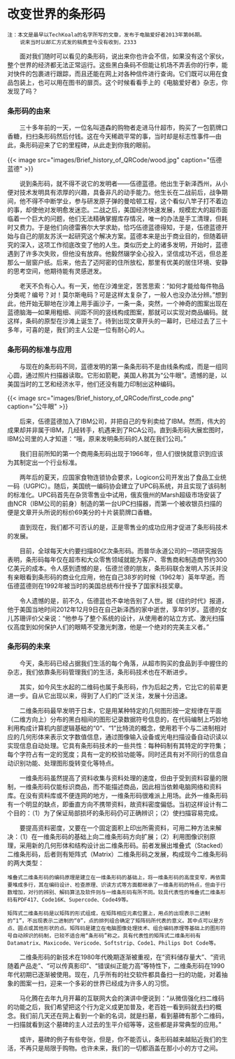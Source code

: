 # 改变世界的条形码

    注：本文是最早以TechKoala的名字所写的文章，发布于电脑爱好者2013年第06期。
        说来当时以邮汇方式发的稿费至今没有收到，2333

&emsp;&emsp;面对我们随时可以看见的条形码，说出来你也许会不信，如果没有这个家伙，整个世界的经济都无法正常运行。这些黑白条码不但能让机场不弄丢你的行李，能对快件的包裹进行跟踪，而且还能在网上对各种信件进行查询。它们既可以用在食品包装上，也可以用在图书的扉页。这个时候看看手上的《电脑爱好者》杂志，你发现了吗？

### 条形码的由来

&emsp;&emsp;三十多年前的一天，一位名叫道森的购物者走进马什超市，购买了一包箭牌口香糖，扫扫条形码然后付钱。这在今天稀疏平常的事，当时却是标志性事件—由此，条形码迎来了它的里程碑，从此走到你我的眼前。

{{< image src="images/Brief_history_of_QRCode/wood.jpg" caption="伍德蓝德" >}}

&emsp;&emsp;说到条形码，就不得不说它的发明者——伍德蓝德。他出生于新泽西州，从小便对技术发明具有浓厚的兴趣，具备非凡的动手能力。他生长在二战前后，战争期间，他不得不中断学业，参与研发原子弹的曼哈顿工程，这个看似八竿子打不着边的事，却使他对发明愈发迷恋。二战之后，美国经济快速发展，规模宏大的超市面临着一个巨大的问题，他们无法精确掌握库存情况，唯一的办法是手工清理，但耗时又费力。于是他们向德雷赛尔大学求助，恰巧伍德蓝德得知，于是，伍德蓝德开始与自己的朋友苏沃一起研究这个解决方案。蓝德本来是出于商业目的，但随着研究的深入，这项工作彻底改变了他的人生。类似历史上的诸多发明，开始时，蓝德遇到了许多次失败，但他没有放弃。他毅然辍学全心投入，坚信成功不远，但总差那么一层窗户纸。后来，他去了迈阿密的住所放松，那里有优美的居住环境、安静的思考空间，他期待能有灵感迸发。

&emsp;&emsp;老天不负有心人。有一天，他在沙滩坐定，苦苦思索：“如何才能给每件物品分类呢？编号？对！莫尔斯电码？可是这样太复杂了，一般人也没办法分辨。”想到此，他开始无聊地在沙滩上用手画沙子，一条一条，突然，一个神奇的图案出现在蓝德脑海—如果用粗细、间距不同的竖线构成图案，那就可以实现对商品编码。就这样，条码的原型在沙滩上诞生了。待到出现文章开头的一幕时，已经过去了三十多年，可喜的是，我们的主人公是一位有耐心的人。

### 条形码的标准与应用

&emsp;&emsp;与现在的条形码不同，蓝德发明的第一条条形码不是由线条构成，而是一组同心圆，通过照片扫描器读取。它形如箭靶，美国人称其为“公牛眼”。遗憾的是，以美国当时的工艺和经济水平，他们还没有能力印制出这种编码。

{{< image src="images/Brief_history_of_QRCode/first_code.png" caption="公牛眼" >}}

&emsp;&emsp;后来，伍德蓝德加入了IBM公司，并把自己的专利卖给了IBM。然而，伟大的成果却并非属于IBM，几经转手，机遇来到了RCA公司。直到条形码大展宏图时，IBM公司里的人才知道：“哦，原来发明条形码的人就在我们公司。”

&emsp;&emsp;我们目前所知的第一个商用条形码出现于1966年，但人们很快就意识到应该为其制定出一个行业标准。

&emsp;&emsp;两年后的夏天，应国家食物连锁协会要求，Logicon公司开发出了食品工业统一码（UGPIC）。随后，美国统一编码协会建立了UPC码系统，并且实现了该码制的标准化。UPC码首先在杂货零售业中试用，俄亥俄州的Marsh超级市场安装了由NCR（IBM公司的前身）制造的第一台UPC扫描器，而第一个被收银员扫描的便是文章开头所说的标价69美分的十片装箭牌口香糖。

&emsp;&emsp;直到现在，我们都不可否认的是，正是零售业的成功应用才促进了条形码技术的发展。

&emsp;&emsp;目前，全球每天大约要扫描80亿次条形码。而普华永道公司的一项研究报告表明，条形码每年仅在超市和大众零售领域就能为客户、零售商和制造商节约300亿美元的成本。令人感到遗憾的是，伍德兰德的朋友，条形码联合发明人苏沃并没有亲眼看到条形码的商业化应用，他在自己38岁的时候（1962年）英年早逝。而伍德蓝德则在1992年被当时的美国总统布什授予了国家科技奖章。

&emsp;&emsp;令人遗憾的是，前不久，伍德蓝也不幸地告别了人世。据《纽约时代》报道，他于美国当地时间2012年12月9日在自己新泽西的家中逝世，享年91岁。蓝德的女儿苏珊评价父亲说：“他参与了整个系统的设计，从使用者的站立方式、激光扫描仪高度到如何保护人们的眼睛不受激光刺激，他是一个绝对的完美主义者。”

### 条形码的未来

&emsp;&emsp;今天，条形码已经占据我们生活的每个角落，从超市购买的食品到手中握住的杂志，我们依靠条形码管理我们的生活，条形码技术也在不断进步。

&emsp;&emsp;其实，如今风生水起的二维码也属于条形码，作为后起之秀，它比它的前辈更进一步。自从它出现以来，得到了人们的广泛关注，发展十分迅速。

&emsp;&emsp;二维条形码最早发明于日本，它是用某种特定的几何图形按一定规律在平面（二维方向上）分布的黑白相间的图形记录数据符号信息的，在代码编制上巧妙地利用构成计算机内部逻辑基础的“0”、“1”比特流的概念，使用若干个与二进制相对应的几何形体来表示文字数值信息，通过图像输入设备或光电扫描设备自动识读以实现信息自动处理。它具有条形码技术的一些共性：每种码制有其特定的字符集；每个字符占有一定的宽度；具有一定的校验功能等。同时还具有对不同行的信息自动识别功能、处理图形旋转变化等特点。

&emsp;&emsp;一维条形码虽然提高了资料收集与资料处理的速度，但由于受到资料容量的限制，一维条形码仅能标识商品，而不能描述商品，因此相当依赖电脑网络和资料库。在没有资料库或不便连网的地方，一维条形码很难派上用场。此外一维条形码有一个明显的缺点，即垂直方向不携带资料，故资料密度偏低。当初这样设计有二个目的：（1）为了保证局部损坏的条形码仍可正确辨识；（2）使扫描容易完成。

&emsp;&emsp;要提高资料密度，又要在一个固定面积上印出所需资料，可用二种方法来解决：（1）在一维条形码的基础上向二维条形码方向扩展；（2）利用图像识别原理，采用新的几何形体和结构设计出二维条形码。前者发展出堆叠式（Stacked）二维条形码，后者则有矩阵式（Matrix）二维条形码之发展，构成现今二维条形码的两大类型：

`堆叠式二维条形码的编码原理是建立在一维条形码的基础上，将一维条形码的高度变窄，再依需要堆成多行，其在编码设计、检查原理、识读方式等方面都继承了一维条形码的特点，但由于行数增加，对行的辨别、解码算法及软件则与一维条形码有所不同。较具代表性的堆叠式二维条形码有PDF417、Code16K、Supercode、Code49等。`

`矩阵式二维条形码是以矩阵的形式组成，在矩阵相应元素位置上，用点的出现表示二进制的“1”，不出现表示二进制的“0”，点的排列组合确定了矩阵码所代表的意义。其中点可以是方点、圆点或其他形状的点。矩阵码是建立在电脑图像处理技术、组合编码原理等基础上的图形符号自动辨识的码制，已较不适合用“条形码”称之。具有代表性的矩阵式二维条形码有Datamatrix、Maxicode、Vericode、Softstrip、Code1、Philips Dot Code等。`

&emsp;&emsp;二维条形码的新技术在1980年代晚期逐渐被重视，在“资料储存量大”、“资讯随着产品走”、“可以传真影印”、“错误纠正能力高”等特性下，二维条形码在1990年代初期已逐渐被使用。现在，几乎所有的社交软件都具备扫一扫的功能，对着抽象的图案一扫，迎来一个多彩的世界已经成为许多人的习惯。

&emsp;&emsp;马化腾在去年九月开幕的互联网大会的演讲中便说到：“从微信强化扫二维码的功能之后，我们希望把这个行为定义成更加普及，老百姓一看到码就去扫的概念。我们前几天还在网上看到一个新的名词，就是扫墓，看到墓碑有那个二维码，一扫描就看到这个墓碑的主人过去的生平介绍等等，这些都是非常典型的应用。”

&emsp;&emsp;或许，墓碑的例子有些夸张，但是，你不能否认，条形码越来越贴近我们的生活，不再只是局限于购物。也许未来，我们的一切都涵盖在那小小的方寸之间。

